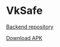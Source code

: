 # VkSafe
[Backend repository](https://github.com/kratos23/VkSafeServer)

[Download APK](https://github.com/kratos23/VkSafe/blob/master/app-release.apk?raw=true)
